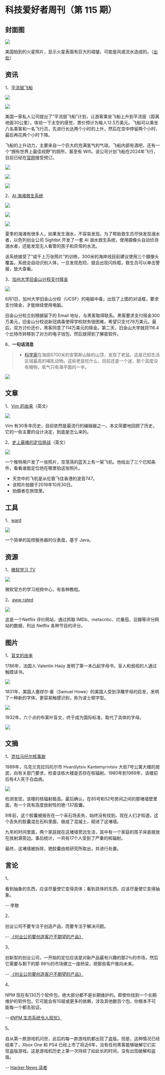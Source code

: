 # 科技爱好者周刊（第 115 期）

## 封面图

![](https://www.wangbase.com/blogimg/asset/202006/bg2020062803.jpg)

美国拍到的火星照片，显示火星表面有巨大的褶皱，可能是风或流水造成的。（[出处](https://www.universetoday.com/146057/sediments-on-mars-created-by-blowing-wind-or-flowing-water/)）

## 资讯

1、[平流层飞船](https://www.geekwire.com/2020/space-perspective-reboots-vision-flying-passengers-stratosphere-balloon/)

![](https://www.wangbase.com/blogimg/asset/202006/bg2020062804.jpg)

![](https://www.wangbase.com/blogimg/asset/202006/bg2020062805.jpg)

美国一家私人公司提出了“平流层飞船”计划，让游客乘坐飞船上升到平流层（距离地面30公里），体验一下太空的感觉，票价预计为每人12.5万美元。飞船可以乘坐八名乘客和一名飞行员，先进行长达两个小时的上升，然后在空中停留两个小时，最后再花两个小时下降。

飞船的上升动力，主要来自一个巨大的充满氢气的气球。飞船内部有酒吧，还有一个“拥有世界上最佳视野”的厕所，甚至有 Wifi。该公司计划飞船在2024年飞行，目前已经在[官网](https://thespaceperspective.com/fly/)接受预订。

![](https://www.wangbase.com/blogimg/asset/202006/bg2020062806.jpg)

![](https://www.wangbase.com/blogimg/asset/202006/bg2020062807.jpg)

![](https://www.wangbase.com/blogimg/asset/202006/bg2020062808.jpg)

2、[AI 海滩救生系统](https://venturebeat.com/2020/06/26/sightbit-deploys-ai-on-beaches-to-help-lifeguards-spot-distressed-swimmers/)

![](https://www.wangbase.com/blogimg/asset/202007/bg2020070103.jpg)

![](https://www.wangbase.com/blogimg/asset/202007/bg2020070102.jpg)

![](https://www.wangbase.com/blogimg/asset/202007/bg2020070104.jpg)

夏季的海滩有很多人，如果发生溺水，不容易发现。为了帮助救生员尽快发现溺水者，以色列创业公司 Sightbit 开发了一套 AI 溺水救生系统，使用摄像头自动侦测溺水者，还能发现无人看管的孩子和异常的水流。

该系统接受了“成千上万张照片”的训练，300米的海岸线目前建议使用三个摄像头覆盖。系统会自动识别人体，一旦发现危险，就会出现闪烁框，救生员可以单击警报，放大查看。

3、[加州大学旧金山分校支付赎金](https://gravitational.com/blog/how-to-ssh-properly/)

![](https://www.wangbase.com/blogimg/asset/202007/bg2020070112.jpg)

6月1日，加州大学旧金山分校（UCSF）的电脑中毒，出现了上图的对话框，要求支付赎金，才能继续使用电脑。

旧金山分校立刻根据留下的 Email 地址，与黑客取得联系。黑客要求支付赎金300万美元，旧金山分校说新冠病毒使得学校财务很困难，希望只支付78万美元。最后，双方讨价还价，黑客同意了114万美元的赎金。第二天，旧金山大学就将116.4个比特币转移到了对方的电子钱包，然后就得到了解密软件。

6、**一句话消息**

> - [科学家](https://www.nationalgeographic.com/animals/2020/03/mouse-found-atop-volcano-highest-altitude-mammal/)在海拔6700米的安第斯山脉的山顶，发现了老鼠。这是已知生活区域最高的哺乳动物。这些老鼠吃什么，目前还是一个迷，那个高度没有植物，氧气只有海平面的一半。

![](https://www.wangbase.com/blogimg/asset/202006/bg2020063006.jpg)

## 文章

1、[Vim 的由来](https://pragmaticpineapple.com/how-did-vim-become-so-popular/)（英文）

![](https://www.wangbase.com/blogimg/asset/202007/bg2020070107.jpg)

Vim 有30多年历史，目前依然是最流行的编辑器之一。本文简要地回顾了历史，它的一些主要的设计决定，到底是怎么来的。

2、[史上最难的定位挑战](https://nixintel.info/osint/using-flight-tracking-for-geolocation-quiztime-30th-october-2019/)（英文）

![](https://www.wangbase.com/blogimg/asset/202007/bg2020070111.jpg)

一个推特用户发了一张照片，空荡荡的蓝天上有一架飞机。他给出了三个已知条件，看看谁能定位他在哪里拍这张照片。

- 天空中的飞机是从伦敦飞往香港的波音747。
- 该照片拍摄于2019年10月30日。
- 拍摄者在旅馆里。

## 工具

1、[ward](https://github.com/B-Software/Ward)

![](https://www.wangbase.com/blogimg/asset/202007/bg2020070113.jpg)

一个简单的监控服务器的仪表盘，基于 Java。

## 资源

1、[微软学习 TV](https://docs.microsoft.com/en-us/learn/tv/)

![](https://www.wangbase.com/blogimg/asset/202006/bg2020062406.jpg)

微软官方的学习视频中心，有各种教程。

2、[aww rated](https://awwrated.com/en/netflix)

![](https://www.wangbase.com/blogimg/asset/202006/bg2020062802.jpg)

这是一个Netflix 评价网站，通过抓取 IMDb、metacritic、烂番茄、豆瓣等评分网站的数据，列出 Netflix 各种节目的评分。

## 图片

1、[盲文的由来](https://stitcher.io/blog/braille-and-the-history-of-software)

1786年，法国人 Valentin Haüy 发明了第一本凸起字母书，盲人和弱视的人通过触摸读书。

![](https://www.wangbase.com/blogimg/asset/202007/bg2020070108.jpg)

1831年，美国人塞缪尔·豪（Samuel Howe）的美国人受到浮雕字母的启发，发明了一种新的字体，更容易触摸识别，称为波士顿字型。

![](https://www.wangbase.com/blogimg/asset/202007/bg2020070109.jpg)

1932年，六个点的布莱叶盲文，终于成为国际标准，取代了具体的字母。

![](https://www.wangbase.com/blogimg/asset/202007/bg2020070110.jpg)

## 文摘

1、[克拉马托尔核事故](https://en.wikipedia.org/wiki/Kramatorsk_radiological_accident)

1989年，乌克兰克拉玛托尔市 Hvardiytsiv Kantemyrivtsiv 大街7号公寓大楼的居民，向有关部门要求，检查该栋大楼是否存在核辐射。1980年到1989年，该楼前后有4人死于白血病。

![](https://www.wangbase.com/blogimg/asset/202007/bg2020070114.jpg)

检测发现，该楼的核辐射极高。最后确认，在85号和52号房间之间的那堵墙壁里面，有一个具有高度放射性的铯-137胶囊。

9年前，这个胶囊被报告在一个采石场丢失，始终没有找到。现在人们才知道，这个丢失的胶囊混在石料里面，做成了混凝土，砌进了这堵墙。

九年的时间里面，两个家庭就在这堵墙旁边生活，其中有一个家庭的孩子床直接放在放射源旁边。事后统计，一共有17个人受到了严重的核辐射。

最终，这堵墙被拆除，铯胶囊由核研究所取出，并进行处置。

## 言论

1、

看到抽象的东西，应该尽量使它变得具体；看到具体的东西，应该尽量使它变得抽象。

-- 李敖

2、

创业公司不要专注于创造产品，而要专注于解决问题。

-- [《创业公司要创造客户不期望的产品》](https://medium.com/@jproco/why-your-startup-needs-to-build-the-product-your-customers-arent-expecting-8d769054db53)

3、

创新型的创业公司，一开始的定位应该是对新产品最有兴趣的那2％的市场，然后它需要与剩下的那 98％的市场建立一座桥梁，把那些客户推向未来。

-- [《创业公司要创造客户不期望的产品》](https://medium.com/@jproco/why-your-startup-needs-to-build-the-product-your-customers-arent-expecting-8d769054db53)

4、

NPM 现在有130万个软件包，绝大部分都不是长期维护的。即使你找到一个长期维护的软件包，它可能会有10层或更多的依赖，涉及其他数百个包，你根本不可能每一个都去验证。

-- [《NPM 生态系统令人担忧》](https://sambleckley.com/writing/npm.html)

5、

自从第一款游戏机问世，此后的每一款游戏机都出现了盗版。但是，这种情况已经结束了，Xbox One 和 PS4 已经上市了将近6年，没有任何黑客能够破解它们实现盗版游戏。这是游戏机历史上第一次持续了如此长的时间，没有出现破解和盗版。

-- [Hacker News 读者](https://news.ycombinator.com/item?id=23657458)
